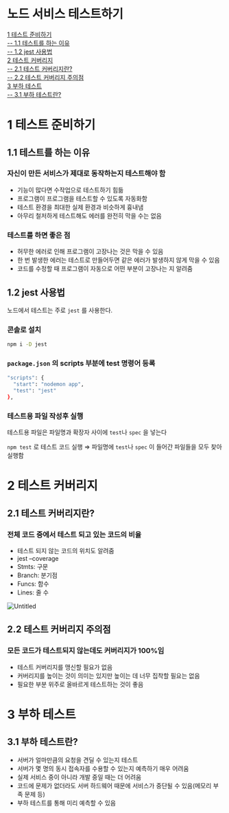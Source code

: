 # 노드 서비스 테스트하기  
[1 테스트 준비하기](#1-테스트-준비하기)  
[-- 1.1 테스트를 하는 이유](#11-테스트를-하는-이유)  
[-- 1.2 jest 사용법](#12-jest-사용법)  
[2 테스트 커버리지](#2-테스트-커버리지)  
[-- 2.1 테스트 커버리지란?](#21-테스트-커버리지란)  
[-- 2.2 테스트 커버리지 주의점](#22-테스트-커버리지-주의점)  
[3 부하 테스트](#3-부하-테스트)  
[-- 3.1 부하 테스트란?](#31-부하-테스트란)  

# 1 테스트 준비하기

## 1.1 테스트를 하는 이유

### 자신이 만든 서비스가 제대로 동작하는지 테스트해야 함

- 기능이 많다면 수작업으로 테스트하기 힘듦
- 프로그램이 프로그램을 테스트할 수 있도록 자동화함
- 테스트 환경을 최대한 실제 환경과 비슷하게 흉내냄
- 아무리 철저하게 테스트해도 에러를 완전히 막을 수는 없음

### 테스트를 하면 좋은 점

- 허무한 에러로 인해 프로그램이 고장나는 것은 막을 수 있음
- 한 번 발생한 에러는 테스트로 만들어두면 같은 에러가 발생하지 않게 막을 수 있음
- 코드를 수정할 때 프로그램이 자동으로 어떤 부분이 고장나는 지 알려줌

## 1.2 jest 사용법

노드에서 테스트는 주로 `jest` 를 사용한다.

### 콘솔로 설치

```bash
npm i -D jest
```

### `package.json` 의 scripts 부분에 test 명령어 등록

```bash
"scripts": {
  "start": "nodemon app",
  "test": "jest"
},
```

### 테스트용 파일 작성후 실행

테스트용 파일은 파일명과 확장자 사이에 `test`나 `spec` 을 넣는다  

`npm test` 로 테스트 코드 실행 ⇒ 파일명에 `test`나 `spec` 이 들어간 파일들을 모두 찾아 실행함  

# 2 테스트 커버리지

## 2.1 테스트 커버리지란?

### 전체 코드 중에서 테스트 되고 있는 코드의 비율

- 테스트 되지 않는 코드의 위치도 알려줌
- jest –coverage
- Stmts: 구문
- Branch: 분기점
- Funcs: 함수
- Lines: 줄 수

![Untitled](https://s3-us-west-2.amazonaws.com/secure.notion-static.com/a3d32a68-d799-48e7-8a30-6f6053cc2411/Untitled.png)

## 2.2 테스트 커버리지 주의점

### 모든 코드가 테스트되지 않는데도 커버리지가 100%임

- 테스트 커버리지를 맹신할 필요가 없음
- 커버리지를 높이는 것이 의미는 있지만 높이는 데 너무 집착할 필요는 없음
- 필요한 부분 위주로 올바르게 테스트하는 것이 좋음

# 3 부하 테스트

## 3.1 부하 테스트란?

- 서버가 얼마만큼의 요청을 견딜 수 있는지 테스트
- 서버가 몇 명의 동시 접속자를 수용할 수 있는지 예측하기 매우 어려움
- 실제 서비스 중이 아니라 개발 중일 때는 더 어려움
- 코드에 문제가 없더라도 서버 하드웨어 때문에 서비스가 중단될 수 있음(메모리 부족 문제 등)
- 부하 테스트를 통해 미리 예측할 수 있음